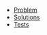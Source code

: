 - [Problem](https://adventofcode.com/2020/day/16)
- [Solutions](solvers.js)
- [Tests](solvers.test.js)
